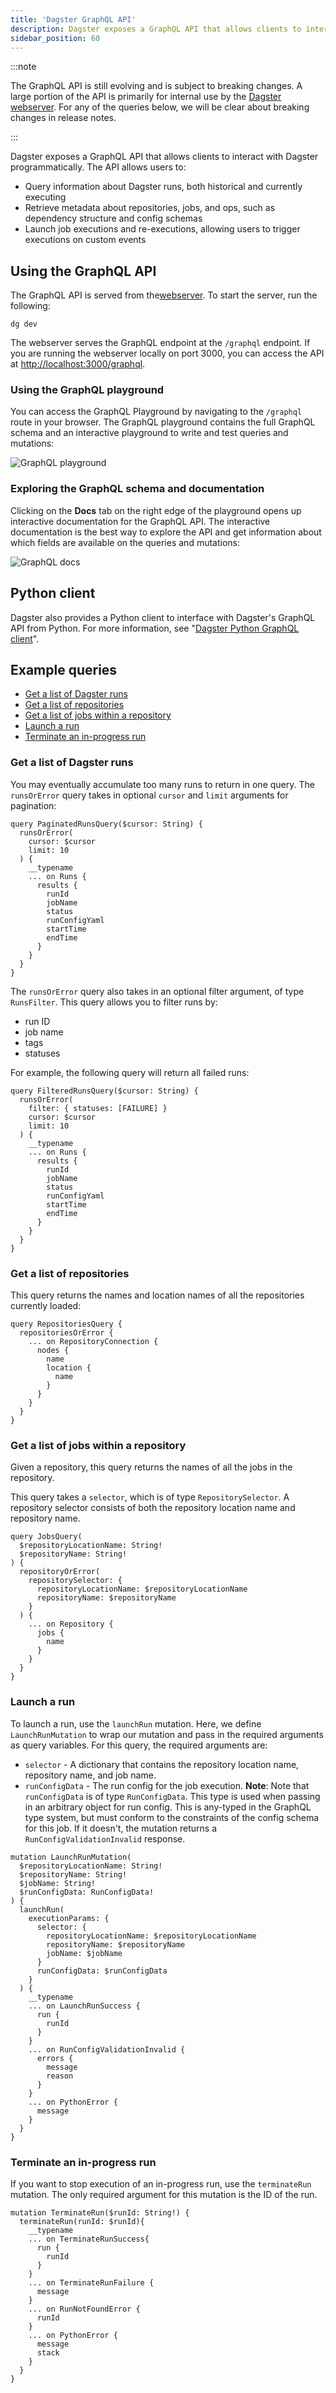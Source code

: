 ```yaml
---
title: 'Dagster GraphQL API'
description: Dagster exposes a GraphQL API that allows clients to interact with Dagster programmatically
sidebar_position: 60
---
```


:::note

The GraphQL API is still evolving and is subject to breaking changes. A large portion of the API is primarily for internal use by the [Dagster webserver](/guides/operate/webserver).
For any of the queries below, we will be clear about breaking changes in release notes.

:::

Dagster exposes a GraphQL API that allows clients to interact with Dagster programmatically. The API allows users to:

- Query information about Dagster runs, both historical and currently executing
- Retrieve metadata about repositories, jobs, and ops, such as dependency structure and config schemas
- Launch job executions and re-executions, allowing users to trigger executions on custom events

## Using the GraphQL API

The GraphQL API is served from the[webserver](/guides/operate/webserver). To start the server, run the following:

```shell
dg dev
```

The webserver serves the GraphQL endpoint at the `/graphql` endpoint. If you are running the webserver locally on port 3000, you can access the API at [http://localhost:3000/graphql](http://localhost:3000/graphql).

### Using the GraphQL playground

You can access the GraphQL Playground by navigating to the `/graphql` route in your browser. The GraphQL playground contains the full GraphQL schema and an interactive playground to write and test queries and mutations:

![GraphQL playground](/images/guides/operate/graphql/playground.png)

### Exploring the GraphQL schema and documentation

Clicking on the **Docs** tab on the right edge of the playground opens up interactive documentation for the GraphQL API. The interactive documentation is the best way to explore the API and get information about which fields are available on the queries and mutations:

![GraphQL docs](/images/guides/operate/graphql/docs.png)

## Python client

Dagster also provides a Python client to interface with Dagster's GraphQL API from Python. For more information, see "[Dagster Python GraphQL client](/guides/operate/graphql/graphql-client)".

## Example queries

- [Get a list of Dagster runs](#get-a-list-of-dagster-runs)
- [Get a list of repositories](#get-a-list-of-repositories)
- [Get a list of jobs within a repository](#get-a-list-of-jobs-within-a-repository)
- [Launch a run](#launch-a-run)
- [Terminate an in-progress run](#terminate-an-in-progress-run)

### Get a list of Dagster runs

<Tabs>
<TabItem value="Paginate through runs">

You may eventually accumulate too many runs to return in one query. The `runsOrError` query takes in optional `cursor` and `limit` arguments for pagination:

```shell
query PaginatedRunsQuery($cursor: String) {
  runsOrError(
    cursor: $cursor
    limit: 10
  ) {
    __typename
    ... on Runs {
      results {
        runId
        jobName
        status
        runConfigYaml
        startTime
        endTime
      }
    }
  }
}
```

</TabItem>
<TabItem value="Filtering runs">

The `runsOrError` query also takes in an optional filter argument, of type `RunsFilter`. This query allows you to filter runs by:

- run ID
- job name
- tags
- statuses

For example, the following query will return all failed runs:

```shell
query FilteredRunsQuery($cursor: String) {
  runsOrError(
    filter: { statuses: [FAILURE] }
    cursor: $cursor
    limit: 10
  ) {
    __typename
    ... on Runs {
      results {
        runId
        jobName
        status
        runConfigYaml
        startTime
        endTime
      }
    }
  }
}
```

</TabItem>
</Tabs>

### Get a list of repositories

This query returns the names and location names of all the repositories currently loaded:

```shell
query RepositoriesQuery {
  repositoriesOrError {
    ... on RepositoryConnection {
      nodes {
        name
        location {
          name
        }
      }
    }
  }
}
```

### Get a list of jobs within a repository

Given a repository, this query returns the names of all the jobs in the repository.

This query takes a `selector`, which is of type `RepositorySelector`. A repository selector consists of both the repository location name and repository name.

```shell
query JobsQuery(
  $repositoryLocationName: String!
  $repositoryName: String!
) {
  repositoryOrError(
    repositorySelector: {
      repositoryLocationName: $repositoryLocationName
      repositoryName: $repositoryName
    }
  ) {
    ... on Repository {
      jobs {
        name
      }
    }
  }
}
```

### Launch a run

To launch a run, use the `launchRun` mutation. Here, we define `LaunchRunMutation` to wrap our mutation and pass in the required arguments as query variables. For this query, the required arguments are:

- `selector` - A dictionary that contains the repository location name, repository name, and job name.
- `runConfigData` - The run config for the job execution. **Note**: Note that `runConfigData` is of type `RunConfigData`. This type is used when passing in an arbitrary object for run config. This is any-typed in the GraphQL type system, but must conform to the constraints of the config schema for this job. If it doesn't, the mutation returns a `RunConfigValidationInvalid` response.

```shell
mutation LaunchRunMutation(
  $repositoryLocationName: String!
  $repositoryName: String!
  $jobName: String!
  $runConfigData: RunConfigData!
) {
  launchRun(
    executionParams: {
      selector: {
        repositoryLocationName: $repositoryLocationName
        repositoryName: $repositoryName
        jobName: $jobName
      }
      runConfigData: $runConfigData
    }
  ) {
    __typename
    ... on LaunchRunSuccess {
      run {
        runId
      }
    }
    ... on RunConfigValidationInvalid {
      errors {
        message
        reason
      }
    }
    ... on PythonError {
      message
    }
  }
}
```

### Terminate an in-progress run

If you want to stop execution of an in-progress run, use the `terminateRun` mutation. The only required argument for this mutation is the ID of the run.

```shell
mutation TerminateRun($runId: String!) {
  terminateRun(runId: $runId){
    __typename
    ... on TerminateRunSuccess{
      run {
        runId
      }
    }
    ... on TerminateRunFailure {
      message
    }
    ... on RunNotFoundError {
      runId
    }
    ... on PythonError {
      message
      stack
    }
  }
}
```
